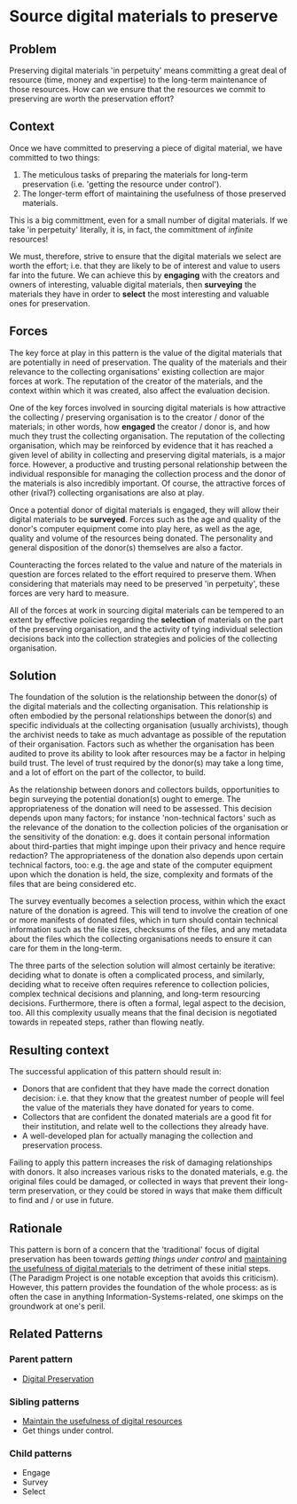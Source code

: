 # Source digital materials to preserve

## Problem

Preserving digital materials 'in perpetuity' means committing a great deal of resource (time, money and expertise) to the long-term maintenance of those resources. How can we ensure that the resources we commit to preserving are worth the preservation effort?

## Context

Once we have committed to preserving a piece of digital material, we have committed to two things:

1. The meticulous tasks of preparing the materials for long-term preservation (i.e. 'getting the resource under control'). 
2. The longer-term effort of maintaining the usefulness of those preserved materials.

This is a big committment, even for a small number of digital materials. If we take 'in perpetuity' literally, it is, in fact, the committment of *infinite* resources!

We must, therefore, strive to ensure that the digital materials we select are worth the effort; i.e. that they are likely to be of interest and value to users far into the future. We can achieve this by **engaging** with the creators and owners of interesting, valuable digital materials, then **surveying** the materials they have in order to **select** the most interesting and valuable ones for preservation.

## Forces

The key force at play in this pattern is the value of the digital materials that are potentially in need of preservation. The quality of the materials and their relevance to the collecting organisations' existing collection are major forces at work. The reputation of the creator of the materials, and the context within which it was created, also affect the evaluation decision.

One of the key forces involved in sourcing digital materials is how attractive the collecting / preserving organisation is to the creator / donor of the materials; in other words, how **engaged** the creator / donor is, and how much they trust the collecting organisation. The reputation of the collecting organisation, which may be reinforced by evidence that it has reached a given level of ability in collecting and preserving digital materials, is a major force. However, a productive and trusting personal relationship between the individual responsible for managing the collection process and the donor of the materials is also incredibly important. Of course, the attractive forces of other (rival?) collecting organisations are also at play. 

Once a potential donor of digital materials is engaged, they will allow their digital materials to be **surveyed**. Forces such as the age and quality of the donor's computer equipment come into play here, as well as the age, quality and volume of the resources being donated. The personality and general disposition of the donor(s) themselves are also a factor. 

Counteracting the forces related to the value and nature of the materials in question are forces related to the effort required to preserve them. When considering that materials may need to be preserved 'in perpetuity', these forces are very hard to measure. 

All of the forces at work in sourcing digital materials can be tempered to an extent by effective policies regarding the **selection** of materials on the part of the preserving organisation, and the activity of tying individual selection decisions back into the collection strategies and policies of the collecting organisation.


## Solution

The foundation of the solution is the relationship between the donor(s) of the digital materials and the collecting organisation. This relationship is often embodied by the personal relationships between the donor(s) and specific individuals at the collecting organisation (usually archivists), though the archivist needs to take as much advantage as possible of the reputation of their organisation. Factors such as whether the organisation has been audited to prove its ability to look after resources may be a factor in helping build trust. The level of trust required by the donor(s) may take a long time, and a lot of effort on the part of the collector, to build.

As the relationship between donors and collectors builds, opportunities to begin surveying the potential donation(s) ought to emerge. The appropriateness of the donation will need to be assessed. This decision depends upon many factors; for instance 'non-technical factors' such as the relevance of the donation to the collection policies of the organisation or the sensitivity of the donation: e.g. does it contain personal information about third-parties that might impinge upon their privacy and hence require redaction? The appropriateness of the donation also depends upon certain technical factors, too: e.g. the age and state of the computer equipment upon which the donation is held, the size, complexity and formats of the files that are being considered etc.

The survey eventually becomes a selection process, within which the exact nature of the donation is agreed. This will tend to involve the creation of one or more manifests of donated files, which in turn should contain technical information such as the file sizes, checksums of the files, and any metadata about the files which the collecting organisations needs to ensure it can care for them in the long-term. 

The three parts of the selection solution will almost certainly be iterative: deciding what to donate is often a complicated process, and similarly, deciding what to receive often requires reference to collection policies, complex technical decisions and planning, and long-term resourcing decisions. Furthermore, there is often a formal, legal aspect to the decision, too. All this complexity usually means that the final decision is negotiated towards in repeated steps, rather than flowing neatly.

## Resulting context

The successful application of this pattern should result in:

* Donors that are confident that they have made the correct donation decision: i.e. that they know that the greatest number of people will feel the value of the materials they have donated for years to come.
* Collectors that are confident the donated materials are a good fit for their institution, and relate well to the collections they already have.
* A well-developed plan for actually managing the collection and preservation process.

Failing to apply this pattern increases the risk of damaging relationships with donors. It also increases various risks to the donated materials, e.g. the original files could be damaged, or collected in ways that prevent their long-term preservation, or they could be stored in ways that make them difficult to find and / or use in future.

## Rationale

This pattern is born of a concern that the 'traditional' focus of digital preservation has been towards *getting things under control* and [maintaining the usefulness of digital materials](MaintainTheUsefulnessOfThings.md) to the detriment of these initial steps. (The Paradigm Project is one notable exception that avoids this criticism). However, this pattern provides the foundation of the whole process: as is often the case in anything Information-Systems-related, one skimps on the groundwork at one's peril.

## Related Patterns

### Parent pattern

* [Digital Preservation](DigitalPreservation.md)

### Sibling patterns

* [Maintain the usefulness of digital resources](MaintainTheUsefulnessOfThings.md)
* Get things under control.

### Child patterns

* Engage
* Survey
* Select